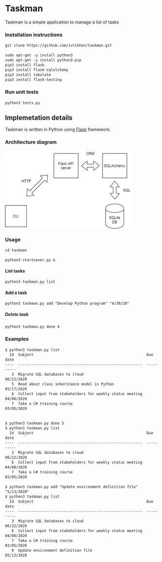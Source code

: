 # Taskman

Taskman is a simple application to manage a list of tasks 

### Installation instructions

```
git clone https://github.com/ivtikhon/taskman.git

sudo apt-get -y install python3
sudo apt-get -y install python3-pip
pip3 install flask
pip3 install flask-sqlalchemy
pip3 install tabulate
pip3 install flask-testing
```
### Run unit tests
```
python3 tests.py
```

## Implemetation details

Taskman is written in Python using [Flask](https://palletsprojects.com/p/flask/) framework.

### Architecture diagram
![diagram](./diagram.jpg)


### Usage
```
cd taskman

python3 startsever.py &
```
#### List tasks
```
python3 taskman.py list
```
#### Add a task
```
python3 taskman.py add "Develop Python program" "4/30/20"
```
##### Delete task
```
python3 taskman.py done 4
```

### Examples
```
$ python3 taskman.py list
  Id  Subject                                                    Due date
----  ---------------------------------------------------------  ----------
   3  Migrate SQL databases to cloud                             06/22/2020
   5  Read about class inheritance model in Python               05/17/2020
   6  Collect input from stakeholders for weekly status meeting  04/08/2020
   7  Take a C# training course                                  03/05/2020


$ python3 taskman.py done 5
$ python3 taskman.py list
  Id  Subject                                                    Due date
----  ---------------------------------------------------------  ----------
   3  Migrate SQL databases to cloud                             06/22/2020
   6  Collect input from stakeholders for weekly status meeting  04/08/2020
   7  Take a C# training course                                  03/05/2020

$ python3 taskman.py add "Update environment definition file" "5/13/2020"
$ python3 taskman.py list
  Id  Subject                                                    Due date
----  ---------------------------------------------------------  ----------
   3  Migrate SQL databases to cloud                             06/22/2020
   6  Collect input from stakeholders for weekly status meeting  04/08/2020
   7  Take a C# training course                                  03/05/2020
   8  Update environment definition file                         05/13/2020

```